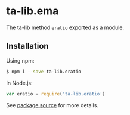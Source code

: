 # ta-lib.ema

The ta-lib method `eratio` exported as a module.

## Installation

Using npm:
```bash
$ npm i --save ta-lib.eratio
```

In Node.js:
```js
var eratio = require('ta-lib.eratio')
```

See [package source](https://github.com/WaiSiuKei/ta-lib/tree/master/ta-lib.eratio) for more details.
